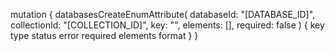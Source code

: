 mutation {
    databasesCreateEnumAttribute(
        databaseId: "[DATABASE_ID]",
        collectionId: "[COLLECTION_ID]",
        key: "",
        elements: [],
        required: false
    ) {
        key
        type
        status
        error
        required
        elements
        format
    }
}
